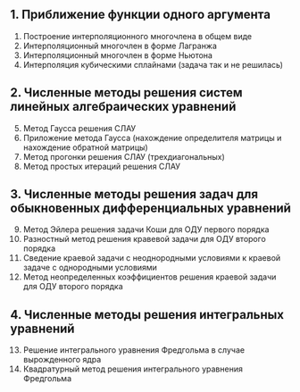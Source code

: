 ## 1. Приближение функции одного аргумента
1. Построение интерполяционного многочлена в общем виде
2. Интерполяционный многочлен в форме Лагранжа
3. Интерполяционный многочлен в форме Ньютона
4. Интерполяция кубическими сплайнами (задача так и не решилась)
  
## 2. Численные методы решения систем линейных алгебраических уравнений
5. Метод Гаусса решения СЛАУ
6. Приложение метода Гаусса (нахождение определителя матрицы и нахождение обратной матрицы)
7. Метод прогонки решения СЛАУ (трехдиагональных)
8. Метод простых итераций решения СЛАУ
  
## 3. Численные методы решения задач для обыкновенных дифференциальных уравнений
9. Метод Эйлера решения задачи Коши для ОДУ первого порядка
10. Разностный метод решения кравевой задачи для ОДУ второго порядка
11. Сведение краевой задачи с неоднородными условиями к краевой задаче с однородными условиями
12. Метод неопределенных коэффициентов решения краевой задачи для ОДУ второго порядка
  
## 4. Численные методы решения интегральных уравнений
13. Решение интегрального уравнения Фредгольма в случае вырожденного ядра
14. Квадратурный метод решения интегрального уравнения Фредгольма
